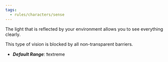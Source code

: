 ```yaml
---
tags:
  - rules/characters/sense
---
```

The light that is reflected by your environment allows you to see everything clearly.

This type of vision is blocked by all non-transparent barriers.

- ***Default Range***: ❗extreme